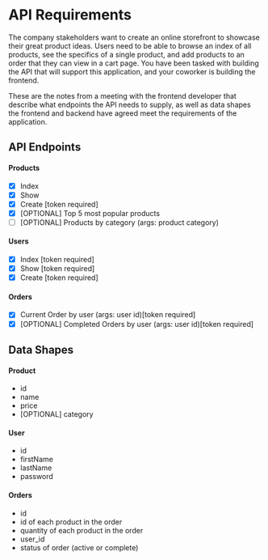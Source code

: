 # API Requirements
The company stakeholders want to create an online storefront to showcase their great product ideas. Users need to be able to browse an index of all products, see the specifics of a single product, and add products to an order that they can view in a cart page. You have been tasked with building the API that will support this application, and your coworker is building the frontend.

These are the notes from a meeting with the frontend developer that describe what endpoints the API needs to supply, as well as data shapes the frontend and backend have agreed meet the requirements of the application. 

## API Endpoints
#### Products
- [x] Index 
- [x] Show
- [x] Create [token required]
- [x] [OPTIONAL] Top 5 most popular products 
- [ ] [OPTIONAL] Products by category (args: product category)

#### Users
- [x] Index [token required]
- [x] Show [token required]
- [x] Create [token required]

#### Orders
- [x] Current Order by user (args: user id)[token required]
- [x] [OPTIONAL] Completed Orders by user (args: user id)[token required]

## Data Shapes
#### Product
-  id
- name
- price
- [OPTIONAL] category

#### User
- id
- firstName
- lastName
- password

#### Orders
- id
- id of each product in the order
- quantity of each product in the order
- user_id
- status of order (active or complete)

